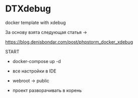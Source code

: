 # DTXdebug
docker template with xdebug

За основу взята следующая статья ->

https://blog.denisbondar.com/post/phpstorm_docker_xdebug

START

- docker-compose up -d

- все настройки в IDE

- webroot -> public

- проект разворачивать в корень
